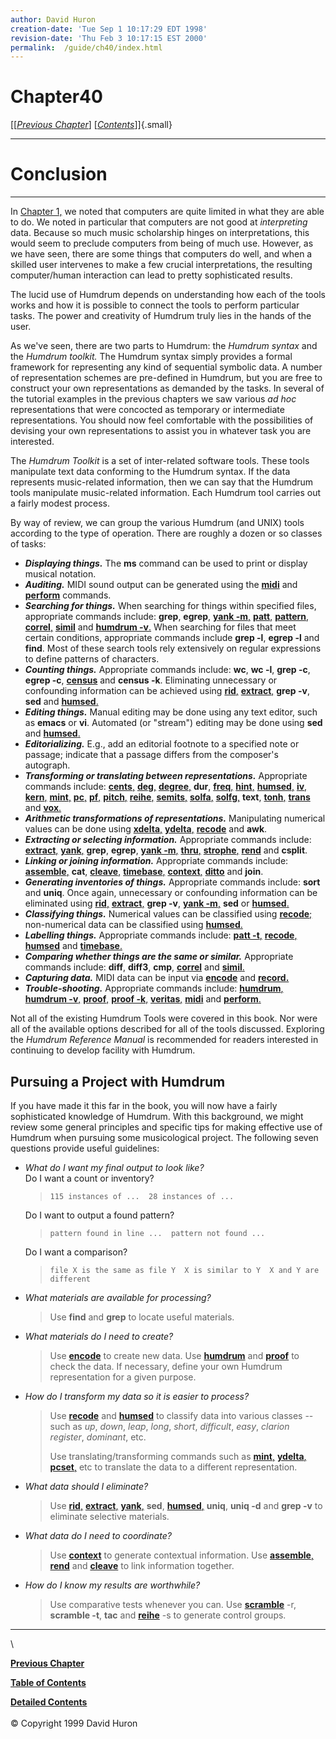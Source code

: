 ```yaml
---
author: David Huron
creation-date: 'Tue Sep 1 10:17:29 EDT 1998'
revision-date: 'Thu Feb 3 10:17:15 EST 2000'
permalink:	/guide/ch40/index.html
---
```



Chapter40
=========

[\[[*Previous Chapter*](guide39.html)\]
\[[*Contents*](guide.toc.html)\]]{.small}

------------------------------------------------------------------------

Conclusion
==========

------------------------------------------------------------------------

In [Chapter 1,](guide01.html) we noted that computers are quite limited
in what they are able to do. We noted in particular that computers are
not good at *interpreting* data. Because so much music scholarship
hinges on interpretations, this would seem to preclude computers from
being of much use. However, as we have seen, there are some things that
computers do well, and when a skilled user intervenes to make a few
crucial interpretations, the resulting computer/human interaction can
lead to pretty sophisticated results.

The lucid use of Humdrum depends on understanding how each of the tools
works and how it is possible to connect the tools to perform particular
tasks. The power and creativity of Humdrum truly lies in the hands of
the user.

As we\'ve seen, there are two parts to Humdrum: the *Humdrum syntax* and
the *Humdrum toolkit.* The Humdrum syntax simply provides a formal
framework for representing any kind of sequential symbolic data. A
number of representation schemes are pre-defined in Humdrum, but you are
free to construct your own representations as demanded by the tasks. In
several of the tutorial examples in the previous chapters we saw various
*ad hoc* representations that were concocted as temporary or
intermediate representations. You should now feel comfortable with the
possibilities of devising your own representations to assist you in
whatever task you are interested.

The *Humdrum Toolkit* is a set of inter-related software tools. These
tools manipulate text data conforming to the Humdrum syntax. If the data
represents music-related information, then we can say that the Humdrum
tools manipulate music-related information. Each Humdrum tool carries
out a fairly modest process.

By way of review, we can group the various Humdrum (and UNIX) tools
according to the type of operation. There are roughly a dozen or so
classes of tasks:

-   ***Displaying things.*** The **ms** command can be used to print or
    display musical notation.
-   ***Auditing.*** MIDI sound output can be generated using the
    [**midi**](commands/midi.html) and
    [**perform**](commands/perform.html) commands.
-   ***Searching for things.*** When searching for things within
    specified files, appropriate commands include: **grep**, **egrep**,
    [**yank -m**,](commands/yank.html) [**patt**,](commands/patt.html)
    [**pattern**,](commands/pattern.html)
    [**correl**,](commands/correl.html) [**simil**](commands/simil.html)
    and [**humdrum -v**.](commands/humdrum.html) When searching for
    files that meet certain conditions, appropriate commands include
    **grep -l**, **egrep -l** and **find**. Most of these search tools
    rely extensively on regular expressions to define patterns of
    characters.
-   ***Counting things.*** Appropriate commands include: **wc**, **wc
    -l**, **grep -c**, **egrep -c**, [**census**](commands/census.html)
    and **census -k**. Eliminating unnecessary or confounding
    information can be achieved using [**rid**,](commands/rid.html)
    [**extract**,](commands/extract.html) **grep -v**, **sed** and
    [**humsed**.](commands/humsed.html)
-   ***Editing things.*** Manual editing may be done using any text
    editor, such as **emacs** or **vi**. Automated (or \"stream\")
    editing may be done using **sed** and
    [**humsed**.](commands/humsed.html)
-   ***Editorializing.*** E.g., add an editorial footnote to a specified
    note or passage; indicate that a passage differs from the
    composer\'s autograph.
-   ***Transforming or translating between representations.***
    Appropriate commands include: [**cents**,](commands/cents.html)
    [**deg**,](commands/deg.html) [**degree**,](commands/degree.html)
    **dur**, [**freq**,](commands/freq.html)
    [**hint**,](commands/hint.html) [**humsed**,](commands/humsed.html)
    [**iv**,](commands/iv.html) [**kern**,](commands/kern.html)
    [**mint**,](commands/mint.html) [**pc**,](commands/pc.html)
    [**pf**,](commands/pf.html) [**pitch**,](commands/pitch.html)
    [**reihe**,](commands/reihe.html)
    [**semits**,](commands/semits.html)
    [**solfa**,](commands/solfa.html) [**solfg**,](commands/solfg.html)
    **text**, [**tonh**,](commands/tonh.html)
    [**trans**](commands/trans.html) and [**vox**.](commands/vox.html)
-   ***Arithmetic transformations of representations.*** Manipulating
    numerical values can be done using
    [**xdelta**,](commands/xdelta.html)
    [**ydelta**,](commands/ydelta.html)
    [**recode**](commands/recode.html) and **awk**.
-   ***Extracting or selecting information.*** Appropriate commands
    include: [**extract**,](commands/extract.html)
    [**yank**,](commands/yank.html) **grep**, **egrep**, [**yank
    -m**,](commands/yank.html) [**thru**,](commands/thru.html)
    [**strophe**,](commands/strophe.html) [**rend**](commands/rend.html)
    and **csplit**.
-   ***Linking or joining information.*** Appropriate commands include:
    [**assemble**,](commands/assemble.html) **cat**,
    [**cleave**,](commands/cleave.html)
    [**timebase**,](commands/timebase.html)
    [**context**,](commands/context.html)
    [**ditto**](commands/ditto.html) and **join**.
-   ***Generating inventories of things.*** Appropriate commands
    include: **sort** and **uniq**. Once again, unnecessary or
    confounding information can be eliminated using
    [**rid**,](commands/rid.html) [**extract**,](commands/extract.html)
    **grep -v**, [**yank -m**,](commands/yank.html) **sed** or
    [**humsed**.](commands/humsed.html)
-   ***Classifying things.*** Numerical values can be classified using
    [**recode**;](commands/recode.html) non-numerical data can be
    classified using [**humsed**.](commands/humsed.html)
-   ***Labelling things.*** Appropriate commands include: [**patt
    -t**,](commands/patt.html) [**recode**,](commands/recode.html)
    [**humsed**](commands/humsed.html) and
    [**timebase**.](commands/timebase.html)
-   ***Comparing whether things are the same or similar.*** Appropriate
    commands include: **diff**, **diff3**, **cmp**,
    [**correl**](commands/correl.html) and
    [**simil**.](commands/simil.html)
-   ***Capturing data.*** MIDI data can be input via
    [**encode**](commands/encode.html) and
    [**record.**](commands/record.html)
-   ***Trouble-shooting.*** Appropriate commands include:
    [**humdrum**,](commands/humdrum.html) [**humdrum
    -v**,](commands/humdrum.html) [**proof**,](commands/proof.html)
    [**proof -k**,](commands/proof.html)
    [**veritas**,](commands/veritas.html) [**midi**](commands/midi.html)
    and [**perform**.](commands/perform.html)

Not all of the existing Humdrum Tools were covered in this book. Nor
were all of the available options described for all of the tools
discussed. Exploring the *Humdrum Reference Manual* is recommended for
readers interested in continuing to develop facility with Humdrum.

<a name ="Pursuing_a_Project_with_Humdrum"></a>

Pursuing a Project with Humdrum
-------------------------------

If you have made it this far in the book, you will now have a fairly
sophisticated knowledge of Humdrum. With this background, we might
review some general principles and specific tips for making effective
use of Humdrum when pursuing some musicological project. The following
seven questions provide useful guidelines:

-   *What do I want my final output to look like?*\
    Do I want a count or inventory?

    > `115 instances of ...  28 instances of ...`

    Do I want to output a found pattern?

    > `pattern found in line ...  pattern not found ...`

    Do I want a comparison?

    > `file X is the same as file Y  X is similar to Y  X and Y are different`

-   *What materials are available for processing?*

    > Use **find** and **grep** to locate useful materials.

-   *What materials do I need to create?*

    > Use [**encode**](commands/encode.html) to create new data. Use
    > [**humdrum**](commands/humdrum.html) and
    > [**proof**](commands/proof.html) to check the data. If necessary,
    > define your own Humdrum representation for a given purpose.

-   *How do I transform my data so it is easier to process?*

    > Use [**recode**](commands/recode.html) and
    > [**humsed**](commands/humsed.html) to classify data into various
    > classes \-- such as *up*, *down*, *leap*, *long*, *short*,
    > *difficult*, *easy*, *clarion register*, *dominant*, etc.
    >
    > Use translating/transforming commands such as
    > [**mint**,](commands/mint.html)
    > [**ydelta**,](commands/ydelta.html)
    > [**pcset**,](commands/pcset.html) etc to translate the data to a
    > different representation.

-   *What data should I eliminate?*

    > Use [**rid**,](commands/rid.html)
    > [**extract**,](commands/extract.html)
    > [**yank**,](commands/yank.html) **sed**,
    > [**humsed**,](commands/humsed.html) **uniq**, **uniq -d** and
    > **grep -v** to eliminate selective materials.

-   *What data do I need to coordinate?*

    > Use [**context**](commands/context.html) to generate contextual
    > information. Use [**assemble**,](commands/assemble.html)
    > [**rend**](commands/rend.html) and
    > [**cleave**](commands/cleave.html) to link information together.

-   *How do I know my results are worthwhile?*

    > Use comparative tests whenever you can. Use
    > [**scramble**](commands/scramble.html) -r, **scramble -t**,
    > **tac** and [**reihe**](commands/reihe.html) -s to generate
    > control groups.

------------------------------------------------------------------------

\

[**Previous Chapter**](guide39.html)

[**Table of Contents**](guide.toc.html)

[**Detailed Contents**](guide.toc.detailed.html)\
\
© Copyright 1999 David Huron
